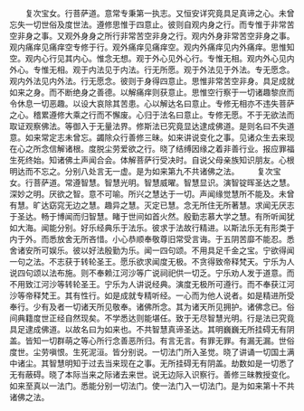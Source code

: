<!-- { "loadSidebar": true } -->
　　复次宝女。行菩萨道。意常专秉第一执志。又恒安详究竟具足真谛之心。未曾忘失一切世俗及度世法。遵修思惟于四意止。彼则自观内身之行。而专惟于非常苦空非身之事。又观外身身之所行非常苦空非身之行。观内外身非常苦空非身之事。观内痛痒见痛痒空专修于行。观外痛痒见痛痒空。观内外痛痒见内外痛痒。思惟知空。观内心行见其内心。惟念无想。观于外心见外心行。专惟无相。观内外心见内外心。专惟无相。观于内法见于内法。行无所愿。观于外法见于外法。专无愿念。观内外法见内外法。行无愿念。彼则于身得四意止。思惟非常苦空非身。具足成就如来之身。而不断绝身之善德。以解痛痒则获意止。思惟空行察于一切诸趣黎庶而令休息一切恶趣。以设大哀除其苦患。心以解达名曰意止。专修无相亦不违失菩萨之心。稽累遵修大乘之行而不懈废。心归于法名曰意止。专修无愿。不于无欲法而取证观察佛法。等御入于无量法界。修斯法已究竟显达逮成佛道。是则名曰不失道意。如来常定志未曾忘。蠲除众行善修三昧。如来讲说变化之事。见诸众生去来现在心之所念信解诸根。度脱尘劳爱欲之行。晓了结缚因缘之着非善行业。报应罪福生死终始。知诸佛土声闻合会。体解菩萨行受决时。自说父母亲族知识朋友。心根明达而不忘之。分别八处言无一虚。是为如来第九不共诸佛之法。
　　复次宝女。行菩萨道。常遵智慧。智慧光明。智慧威曜。智慧显识。演智锭晖圣达之慧。深妙之明。厌欲之智。意不可喻。所兴之慧达于一切。声闻缘觉慧所不能及。未曾有慧。旷达窈窕无边之慧。趣异之慧。灭定已慧。念无所住无所著慧。求闻无厌志于圣达。畅于博闻而归智慧。睹于世间如首火然。殷勤志慕大学之慧。有所听闻犹如大海。闻能分别。好乐经典乐于法乐。彼求于法故行精进。以斯法乐无有形类于内于外。而悉放舍无所吝惜。小心恭顺奉敬尊旧常受言诲。于五阴苦靡不能忍。悉舍诸安所可娱乐。彼以好法殷勤为乐。闻一四句颂。不用具足千金之宝。宁欲得闻一句之法。不志获于转轮圣王。愿乐欲求闻度无极。不贪得致帝释梵天。宁乐为人说四句颂以法布施。则不奉赖江河沙等广说祠祀供一切乏。宁乐劝人发于道意。而不用致江河沙等转轮圣王。宁乐为人讲说经典。演度无极所可遵行。而不奉获江河沙等帝释梵王。其有性行。如是成就专精听经。一心而为他人说者。如是精进所受奉行。少有及者一切诸天所见敬奉。诸佛所念。其为诸天所见拥护。诸佛念已。俗间典籍度世正经自然现矣。不学悉达则能堪任。致于无尽智慧光明。行是法已究竟具足逮成佛道。以故名曰为如来也。不共智慧真谛圣达。其明巍巍无所挂碍无有阴盖。皆知一切群萌之等心所行念善恶所归。有言无言。有罪无罪。有漏无漏。世俗度世。尘劳嗔恨。生死泥洹。皆分别说。一切法门所入圣觉。晓了讲诵一切国土满中诸尘。其智慧明知于过去当来现在之事。无所挂碍无有阴盖。劫数如是一切悉了无有蔽碍。晓了本际当来之际诸去来世。说无边际入识察行。善修三昧教授变化。如来至真以一法门。悉能分别一切法门。使一法门入一切法门。是为如来第十不共诸佛之法。
